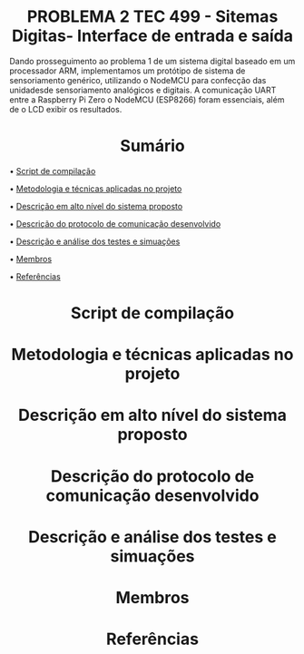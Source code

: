 <h1 align="center">PROBLEMA 2 TEC 499 - Sitemas Digitas- Interface de entrada e saída</h1>
Dando prosseguimento ao problema 1 de um sistema digital baseado em um processador ARM, implementamos um protótipo de sistema de sensoriamento genérico, utilizando o NodeMCU para confecção das unidadesde sensoriamento analógicos e digitais. A comunicação UART entre a Raspberry Pi Zero o NodeMCU (ESP8266) foram essenciais, além de o LCD exibir os resultados.

<h1 align="center"> Sumário </h1>  

• <a href="#script-de-compilacao">Script de compilação</a> 

• <a href="#metodologia-e-tecnicas-aplicadas">Metodologia e técnicas aplicadas no projeto</a> 

• <a href="#descricao-do-sistema">Descrição em alto nível do sistema proposto</a> 

• <a href="#descricao-do-protocolo-de-comunicacao">Descrição do protocolo de comunicação desenvolvido</a> 

• <a href="#descricao-e-analise-dos-testes">Descrição e análise dos testes e simuações</a> 

• <a href="#membros">Membros</a> 

• <a href="#referencias">Referências</a> 

<h1 id="script-de-compilacao" align="center">Script de compilação</h1> 

<h1 id="metodologia-e-tecnicas-aplicadas" align="center">Metodologia e técnicas aplicadas no projeto</h1> 

<h1 id="descricao-do-sistema" align="center">Descrição em alto nível do sistema proposto</h1> 

<h1 id="descricao-do-protocolo-de-comunicacao" align="center">Descrição do protocolo de comunicação desenvolvido</h1> 

<h1 id="descricao-e-analise-dos-testes" align="center">Descrição e análise dos testes e simuações</h1> 

<h1 id="membros" align="center">Membros</h1> 

<h1 id="referencias" align="center">Referências</h1> 

